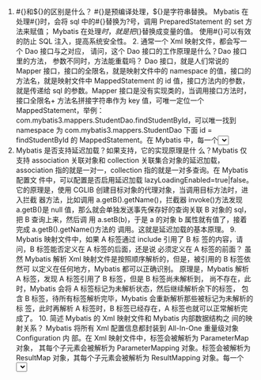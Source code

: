 1. #{}和${}的区别是什么？ #{}是预编译处理，${}是字符串替换。 Mybatis 在处理#{}时，会将 sql 中的#{}替换为?号，调用 PreparedStatement 的 set 方法来赋值； Mybatis 在处理${}时，就是把${}替换成变量的值。 使用#{}可以有效的防止 SQL 注入，提高系统安全性。 2. 通常一个 Xml 映射文件，都会写一个 Dao 接口与之对应， 请问，这个 Dao 接口的工作原理是什么？Dao 接口里的方法， 参数不同时，方法能重载吗？ Dao 接口，就是人们常说的 Mapper 接口，接口的全限名，就是映射文件中的 namespace 的值，接口的方法名，就是映射文件中 MappedStatement 的 id 值，接口方法内的参数， 就是传递给 sql 的参数。Mapper 接口是没有实现类的，当调用接口方法时，接口全限名+ 方法名拼接字符串作为 key 值，可唯一定位一个 MappedStatement，举例： com.mybatis3.mappers.StudentDao.findStudentById，可以唯一找到 namespace 为 com.mybatis3.mappers.StudentDao 下面 id = findStudentById 的 MappedStatement。在 Mybatis 中，每一个<select>、<insert>、<update>、<delete> 标签，都会被解析为一个 MappedStatement 对象。 Dao 接口里的方法，是不能重载的，因为是全限名+方法名的保存和寻找策略。 Dao 接口的工作原理是 JDK 动态代理，Mybatis 运行时会使用 JDK 动态代理为 Dao 接 口 生 成 代 理 proxy 对 象 ， 代 理 对 象 proxy 会 拦 截 接 口 方 法 ， 转 而 执 行 MappedStatement 所代表的 sql，然后将 sql 执行结果返回。 3. Mybatis 是如何进行分页的？分页插件的原理是什么？ Mybatis 使用 RowBounds 对象进行分页，它是针对 ResultSet 结果集执行的内存分页， 而非物理分页，可以在 sql 内直接书写带有物理分页的参数来完成物理分页功能，也可以使 用分页插件来完成物理分页。 分页插件的基本原理是使用 Mybatis 提供的插件接口，实现自定义插件，在插件的 拦截方法内拦截待执行的 sql，然后重写 sql，根据 dialect 方言，添加对应的物理分 页语句和物理分页参数。 4. Mybatis 是如何将 sql 执行结果封装为目标对象并返回的？ 都有哪些映射形式？ 第一种是使用<resultMap>标签，逐一定义列名和对象属性名之间的映射关系。第二 种是使用 sql 列的别名功能，将列别名书写为对象属性名，比如 T_NAME AS NAME，
对象属性名一般是 name，小写，但是列名不区分大小写，Mybatis 会忽略列名大小 写，智能找到与之对应对象属性名，你甚至可以写成 T_NAME AS NaMe，Mybatis 一样可以正常工作。 有了列名与属性名的映射关系后，Mybatis 通过反射创建对象，同时使用反射给对象 的属性逐一赋值并返回，那些找不到映射关系的属性，是无法完成赋值的。 5. Xml 映射文件中，除了常见的 select|insert|update|delete 标 签之外，还有哪些标签？ 注：这道题出自京东面试官。 还 有 很 多 其 他 的 标 签 ， 加 上 动 态 sql 的 9 个 标 签 ， trim|where|set|foreach|if|choose|when|otherwise|bind 等 ， 其 中 为 sql 片 段标签，通过标签引入 sql 片段，为不支持自增的主键生成策略标签。 6. 简述 Mybatis 的插件运行原理，以及如何编写一个插件 Mybatis 仅 可 以 编 写 针 对 ParameterHandler 、 ResultSetHandler 、 StatementHandler、Executor 这 4 种接口的插件，Mybatis 使用 JDK 的动态代理， 为需要拦截的接口生成代理对象以实现接口方法拦截功能，每当执行这 4 种接口对象 的方法时，就会进入拦截方法，具体就是 InvocationHandler 的 invoke()方法，当 然，只会拦截那些你指定需要拦截的方法。实现 Mybatis 的 Interceptor 接口并复写 intercept()方法，然后在给插件编写注解，指定要拦截哪一个接口的哪些方法即可， 记住，还需要在配置文件中配置你编写的插件。 7. 一级、二级缓存 1）一级缓存: 基于 PerpetualCache 的 HashMap 本地缓存，其存储作用域为 Session，当 Session flush 或 close 之后，该 Session 中的所有 Cache 就将 清空。 2）二级缓存与一级缓存其机制相同，默认也是采用 PerpetualCache，HashMap 存 储，不同在于其存储作用域为 Mapper(Namespace)，并且可自定义存储源，如 Ehcache。要开启二级缓存，你需要在你的 SQL 映射文件中添加一行：<cache/> 3 ） 对 于 缓 存 数 据 更 新 机 制 ， 当 某 一 个 作 用 域 ( 一 级 缓 存 Session/ 二 级 缓 存 Namespaces)的进行了 C/U/D 操作后，默认该作用域下所有 select 中的缓存将 被 clear。
8. Mybatis 是否支持延迟加载？如果支持，它的实现原理是什 么？Mybatis 仅支持 association 关联对象和 collection 关联集合对象的延迟加载， association 指的就是一对一，collection 指的就是一对多查询。在 Mybatis 配置文 件中，可以配置是否启用延迟加载 lazyLoadingEnabled=true|false。 它的原理是，使用 CGLIB 创建目标对象的代理对象，当调用目标方法时，进入拦截 器方法，比如调用 a.getB().getName()，拦截器 invoke()方法发现 a.getB()是 null 值，那么就会单独发送事先保存好的查询关联 B 对象的 sql，把 B 查询上来，然后调 用 a.setB(b)，于是 a 的对象 b 属性就有值了，接着完成 a.getB().getName()方法的 调用。这就是延迟加载的基本原理。 9. Mybatis 映射文件中，如果 A 标签通过 include 引用了 B 标 签的内容，请问，B 标签能否定义在 A 标签的后面，还是说 必须定义在 A 标签的前面？ 虽然 Mybatis 解析 Xml 映射文件是按照顺序解析的，但是，被引用的 B 标签依然可 以定义在任何地方，Mybatis 都可以正确识别。 原理是，Mybatis 解析 A 标签，发现 A 标签引用了 B 标签，但是 B 标签尚未解析到， 尚不存在，此时，Mybatis 会将 A 标签标记为未解析状态，然后继续解析余下的标签， 包含 B 标签，待所有标签解析完毕，Mybatis 会重新解析那些被标记为未解析的标 签，此时再解析 A 标签时，B 标签已经存在，A 标签也就可以正常解析完成了。 10. 简述 Mybatis 的 Xml 映射文件和 Mybatis 内部数据结构之 间的映射关系？ Mybatis 将所有 Xml 配置信息都封装到 All-In-One 重量级对象 Configuration 内 部。在 Xml 映射文件中，<parameterMap>标签会被解析为 ParameterMap 对象， 其每个子元素会被解析为 ParameterMapping 对象。<resultMap>标签会被解析为 ResultMap 对象，其每个子元素会被解析为 ResultMapping 对象。每一个<select>、 <insert>、<update>、<delete>标签均会被解析为 MappedStatement 对象，标签 内的 sql 会被解析为 BoundSql 对象。
